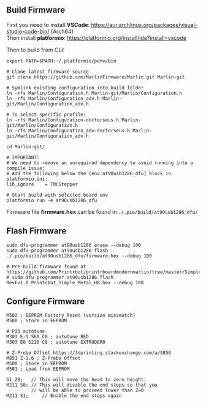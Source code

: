 ## Build Firmware

First you need to install **VSCode**: https://aur.archlinux.org/packages/visual-studio-code-bin/ (Arch64)  
Then install **platformio**: https://platformio.org/install/ide?install=vscode

Then to build from CLI:

```
export PATH=$PATH:~/.platformio/penv/bin
```

```
# Clone latest firmware source
git clone https://github.com/MarlinFirmware/Marlin.git Marlin-git

# Symlink existing configuration into build folder
ln -rfs Marlin/Configuration.h Marlin-git/Marlin/Configuration.h
ln -rfs Marlin/Configuration_adv.h Marlin-git/Marlin/Configuration_adv.h

# To select specific profile:
ln -rfs Marlin/Configuration-doctorseus.h Marlin-git/Marlin/Configuration.h
ln -rfs Marlin/Configuration_adv-doctorseus.h Marlin-git/Marlin/Configuration_adv.h

cd Marlin-git/

# IMPORTANT:
# We need to remove an unrequired dependency to avoid running into a compile issue:
# Add the following below the [env:at90usb1286_dfu] block in platformio.ini:
lib_ignore    = TMCStepper

# Start build with selected board env
platformio run -e at90usb1286_dfu
```

Firmware file __firmware.hex__ can be found in
```./.pio/build/at90usb1286_dfu/```

## Flash Firmware
```
sudo dfu-programmer at90usb1286 erase --debug 100
sudo dfu-programmer at90usb1286 flash ./.pio/build/at90usb1286_dfu/firmware.hex --debug 100

# Pre-build firmware found at https://github.com/Printrbot/printrboardmodernmarlin/tree/master/Simple_Metal
# sudo dfu-programmer at90usb1286 flash RevFv1.0_Printrbot_Simple_Metal_HB.hex --debug 100
```

## Configure Firmware
```
M502 ; EEPROM Factory Reset (version missmatch)
M500 ; Store in EEPROM

# PID autotune
M303 E-1 S60 C8 ; autotune BED
M303 E0 S210 C8 ; autotune EXTRUDER0

# Z-Probe Offset https://3dprinting.stackexchange.com/a/5858
M851 Z-1.6 ; Z-Probe Offset
M500 ; Store in EEPROM
M501 ; Load from EEPROM

G1 Z0;   // This will move the head to zero height;
M211 S0; // This will disable the end stops so that you 
         // will be able to proceed lower than Z=0
M211 S1;     // Enable the end stops again
```
